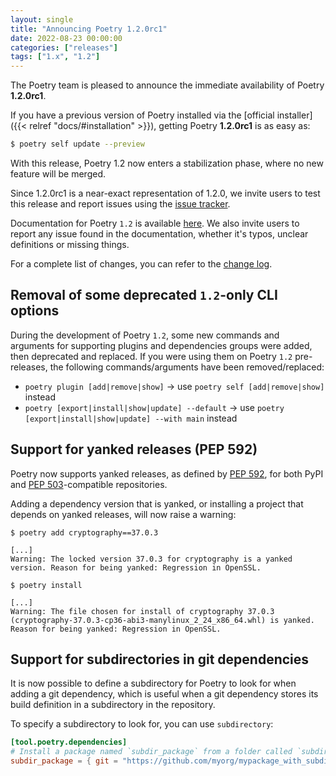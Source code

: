 ```yaml
---
layout: single
title: "Announcing Poetry 1.2.0rc1"
date: 2022-08-23 00:00:00
categories: ["releases"]
tags: ["1.x", "1.2"]
---
```


The Poetry team is pleased to announce the immediate availability of Poetry **1.2.0rc1**.

<!--more-->

If you have a previous version of Poetry installed via the [official installer]({{< relref "docs/#installation" >}}),
getting Poetry **1.2.0rc1** is as easy as:

```bash
$ poetry self update --preview
```

With this release, Poetry 1.2 now enters a stabilization phase, where no new feature will be merged.

Since 1.2.0rc1 is a near-exact representation of 1.2.0, we invite users to test this release and
report issues using the [issue tracker](https://github.com/python-poetry/poetry/issues "Poetry's issue tracker").

Documentation for Poetry `1.2` is available [here](https://python-poetry.org/docs/1.2/). We also invite users to report
any issue found in the documentation, whether it's typos, unclear definitions or missing things.

For a complete list of changes, you can refer to the [change log](/history).

## Removal of some deprecated `1.2`-only CLI options

During the development of Poetry `1.2`, some new commands and arguments for supporting plugins and dependencies groups
were added, then deprecated and replaced. If you were using them on Poetry `1.2` pre-releases, the following
commands/arguments have been removed/replaced:

- `poetry plugin [add|remove|show]` -> use `poetry self [add|remove|show]` instead
- `poetry [export|install|show|update] --default` -> use `poetry [export|install|show|update] --with main` instead

## Support for yanked releases (PEP 592)

Poetry now supports yanked releases, as defined by [PEP 592](https://peps.python.org/pep-0592/), for both PyPI
and [PEP 503](https://peps.python.org/pep-0503/)-compatible repositories.

Adding a dependency version that is yanked, or installing a project that depends on yanked releases, will now raise a
warning:

```shell
$ poetry add cryptography==37.0.3

[...]
Warning: The locked version 37.0.3 for cryptography is a yanked version. Reason for being yanked: Regression in OpenSSL.
```

```shell
$ poetry install

[...]
Warning: The file chosen for install of cryptography 37.0.3 (cryptography-37.0.3-cp36-abi3-manylinux_2_24_x86_64.whl) is yanked. Reason for being yanked: Regression in OpenSSL.
```

## Support for subdirectories in git dependencies

It is now possible to define a subdirectory for Poetry to look for when adding a git dependency, which is useful when a
git dependency stores its build definition in a subdirectory in the repository.

To specify a subdirectory to look for, you can use `subdirectory`:

```toml
[tool.poetry.dependencies]
# Install a package named `subdir_package` from a folder called `subdir` within the repository
subdir_package = { git = "https://github.com/myorg/mypackage_with_subdirs.git", subdirectory = "subdir" }
```
